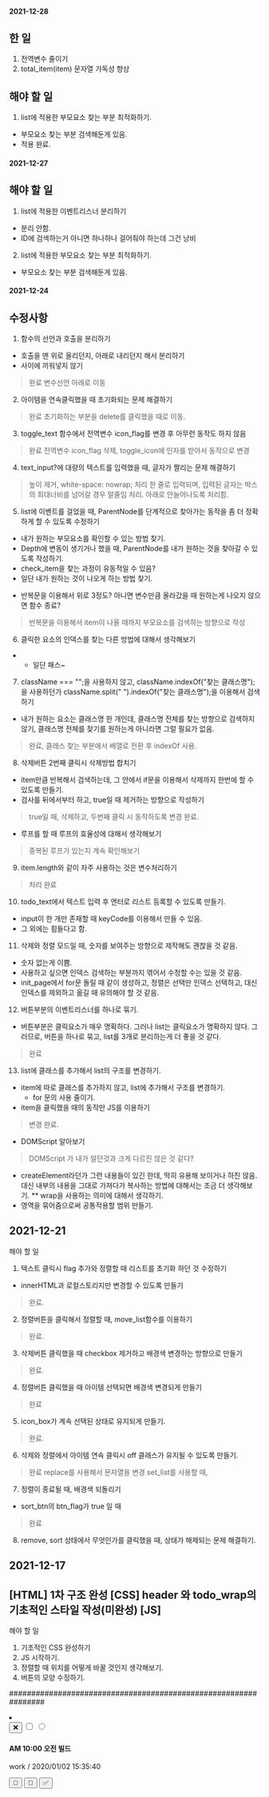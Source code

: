 #### 2021-12-28
## 한 일
1. 전역변수 줄이기
2. total_item(item) 문자열 가독성 향상
## 해야 할 일
1. list에 적용한 부모요소 찾는 부분 최적화하기.
  - 부모요소 찾는 부분 검색해둔게 있음.
  - 적용 완료.

#### 2021-12-27
## 해야 할 일
1. list에 적용한 이벤트리스너 분리하기
  - 분리 안함.
  - ID에 검색하는거 아니면 하나하나 걸어줘야 하는데 그건 낭비
2. list에 적용한 부모요소 찾는 부분 최적화하기.
  - 부모요소 찾는 부분 검색해둔게 있음.

#### 2021-12-24
## 수정사항
1. 함수의 선언과 호출을 분리하기
  - 호출을 맨 위로 올리던지, 아래로 내리던지 해서 분리하기
  - 사이에 끼워넣지 않기
> 완료
변수선언 아래로 이동

2. 아이템을 연속클릭했을 때 초기화되는 문제 해결하기
> 완료
초기화하는 부분을 delete를 클릭했을 때로 이동.

3. toggle_text 함수에서 전역변수 icon_flag를 변경 후 아무런 동작도 하지 않음
> 완료
전역변수 icon_flag 삭제, toggle_icon에 인자를 받아서 동작으로 변경

4. text_input?에 대량의 텍스트를 입력했을 때, 글자가 짤리는 문제 해결하기
> 높이 제거, white-space: nowrap; 처리
한 줄로 입력되며, 입력된 글자는 박스의 최대너비를 넘어갈 경우 말줄임 처리.
아래로 안늘어나도록 처리함.

5. list에 이벤트를 걸었을 때, ParentNode를 단계적으로 찾아가는 동작을 좀 더 정확하게 할 수 있도록 수정하기
- 내가 원하는 부모요소를 확인할 수 있는 방법 찾기.
- Depth에 변동이 생기거나 했을 때, ParentNode를 내가 원하는 것을 찾아갈 수 있도록 작성하기.
- check_item을 찾는 과정이 유동적일 수 있음?
- 일단 내가 원하는 것이 나오게 하는 방법 찾기.
* 반복문을 이용해서 위로 3정도? 아니면 변수만큼 올라갔을 때 원하는게 나오지 않으면 함수 종료?
> 반복문을 이용해서 item이 나올 때까지 부모요소를 검색하는 방향으로 작성
6. 클릭한 요소의 인덱스를 찾는 다른 방법에 대해서 생각해보기
- - 일단 패스~
7. className === "";을 사용하지 않고, className.indexOf("찾는 클래스명");을 사용하던가 className.split(" ").indexOf("찾는 클래스명");을 이용해서 검색하기
 - 내가 원하는 요소는 클래스명 한 개인데, 클래스명 전체를 찾는 방향으로 검색하지 않기, 클래스명 전체를 찾기를 원하는게 아니라면 그럴 필요가 없음.
> 완료, 클래스 찾는 부분에서 배열로 전환 후 indexOf 사용.
8. 삭제버튼 2번째 클릭시 삭제방법 합치기
- item만큼 반복해서 검색하는데, 그 안에서 if문을 이용해서 삭제까지 한번에 할 수 있도록 만들기.
- 검사를 뒤에서부터 하고, true일 때 제거하는 방향으로 작성하기
> true일 때, 삭제하고, 두번째 클릭 시 동작하도록 변경 완료.
* 루프를 할 때 루프의 효율성에 대해서 생각해보기
> 중복된 루프가 있는지 계속 확인해보기
9. item.length와 같이 자주 사용하는 것은 변수처리하기
> 처리 완료
10. todo_text에서 텍스트 입력 후 엔터로 리스트 등록할 수 있도록 만들기.
- input이 한 개만 존재할 때 keyCode를 이용해서 만들 수 있음.
- 그 외에는 힘들다고 함.

11. 삭제와 정렬 모드일 때, 숫자를 보여주는 방향으로 제작해도 괜찮을 것 같음.
 - 숫자 없는게 이쁨.
 - 사용하고 싶으면 인덱스 검색하는 부분까지 엮어서 수정할 수는 있을 것 같음.
 - init_page에서 for문 돌릴 때 같이 생성하고, 정렬은 선택만 인덱스 선택하고, 대신 인덱스를 제외하고 옮길 때 유의해야 할 것 같음.
12. 버튼부분의 이벤트리스너를 하나로 묶기.
  - 버튼부분은 클릭요소가 매우 명확하다. 그러나 list는 클릭요소가 명확하지 않다. 그러므로, 버튼을 하나로 묶고, list를 3개로 분리하는게 더 좋을 것 같다.
> 완료
13. list에 클래스를 추가해서 list의 구조를 변경하기.
  - item에 따로 클래스를 추가하지 않고, list에 추가해서 구조를 변경하기.
    - for 문의 사용 줄이기.
  - item을 클릭했을 때의 동작만 JS를 이용하기
> 변경 완료.
* DOMScript 알아보기
> DOMScript 가 내가 알던것과 크게 다르진 않은 것 같다?
  - createElement라던가 그런 내용들이 있긴 한데, 딱히 유용해 보이거나 하진 않음.
  대신 내부의 내용을 그대로 가져다가 복사하는 방법에 대해서는 조금 더 생각해보기.
** wrap을 사용하는 의미에 대해서 생각하기.
  - 영역을 묶어줌으로써 공통적용할 범위 만들기.

## 2021-12-21
해야 할 일
1. 텍스트 클릭시 flag 추가와 정렬할 때 리스트를 초기화 하던 것 수정하기
- innerHTML과 로컬스토리지만 변경할 수 있도록 만들기
> 완료.
2. 정렬버튼을 클릭해서 정렬할 때, move_list함수를 이용하기
> 완료.
3. 삭제버튼 클릭했을 때 checkbox 제거하고 배경색 변경하는 방향으로 만들기
> 완료.
4. 정렬버튼 클릭했을 때 아이템 선택되면 배경색 변경되게 만들기
> 완료
5. icon_box가 계속 선택된 상태로 유지되게 만들기.
> 완료.
6. 삭제와 정렬에서 아이템 연속 클릭시 off 클래스가 유지될 수 있도록 만들기.
> 완료 replace를 사용해서 문자열을 변경
set_list를 사용할 때, 
7. 정렬이 종료될 때, 배경색 되돌리기
- sort_btn의 btn_flag가 true 일 때
> 완료
8. remove, sort 상태에서 무엇인가를 클릭했을 때, 상태가 해제되는 문제 해결하기.

## 2021-12-17
[HTML]
1차 구조 완성
[CSS]
header 와 todo_wrap의 기초적인 스타일 작성(미완성)
[JS]
-

해야 할 일
1. 기초적인 CSS 완성하기
2. JS 시작하기.
3. 정렬할 때 위치를 어떻게 바꿀 것인지 생각해보기.
4. 버튼의 모양 수정하기.

################################################################
<li class="item normal">
  <div class="btn_box">
    <!-- 호버시 출력될 X 버튼, 배경도 변해야 함. -->
    <button class="delete_item">❌</button>
    <!-- 삭제버튼 클릭시 출력될 체크박스 값을 어떻게 처리할 것인지.-->
    <!-- checkbox를 js를 통해서 생성할 때 name 값에 어떤걸 넣어야 할 것인지 생각을 해봐야 할 것 같음.value 값 또한 마찬가지삭제버튼, 정렬버튼 클릭 시 보여야 함.하나를 놓을지, 두 개를 놓을지 또한 고민해봐야 함.하나를 놓고, 버튼을 눌렀을 때 받은 값은 어떤 값이 체크되었는지만가져오고 받은 값을 이용해서 동작만 다르게 하는 방향으로 제작하기.텍스트 부분을 label로 묶어서 input을 눌렀을 때 css로 line-through 처리하는 방향으로 생각해봐도 좋을 것 같음. -->
    <input type="checkbox" class="remove_item">
    <input type="radio" class="sort_item">
  </div>
  <div class="text_box">
    <h4 class="input_text">AM 10:00 오전 빌드</h4>
    <p>work / 2020/01/02 15:35:40</p>
  </div>
  <div class="icon_box">
    <!-- 오른쪽 영역을 클릭했을 때 출력될 박스 - 빈 공간에서 클릭했을 때 보여야 함. 아이템의 순서를 변경할 수 있도록 만들기. 가장 상단의 박스는 올리기 버튼 숨기기 가장 하단의 박스는 내리기 버튼 숨기기 어떻게 만들어야 할까? item을 통째로 빼서 위쪽 인덱스로 옮겨야 함. 어떻게? 클릭한 인덱스와 근접한 인덱스의 내용 전체를 교체할 방법. nextElementSiblings와 prevElementSiblings를 이용해서 li.item의 요소 사이를 확인하는 방법을 통해서 움직이면 될 것 같음. -->
    <button class="up_item">🔺</button>
    <button class="down_item">🔻</button>
    <button class="check_item">✅</button>
  </div>
</li>
<!-- ######### list Frame ######### -->